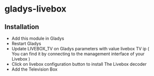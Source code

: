 # gladys-livebox

## Installation

* Add this module in Gladys
* Restart Gladys
* Update LIVEBOX_TV on Gladys parameters with value livebox TV ip ( You can find it by connecting to the management interface of your Livebox )
* Click on livebox configuration button to install The Livebox decoder
* Add the Television Box